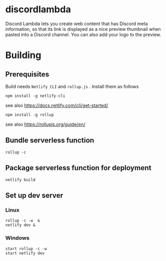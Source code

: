 # discordlambda

Discord Lambda lets you create web content that has Discord meta information, so that its link is displayed as a nice preview thumbnail when pasted into a Discord channel. You can also add your logo to the preview.

# Building

## Prerequisites

Build needs `Netlify CLI` and `rollup.js` . Install them as follows

```
npm install -g netlify-cli
```

see also https://docs.netlify.com/cli/get-started/

```
npm install -g rollup
```

see also https://rollupjs.org/guide/en/

## Bundle serverless function

```
rollup -c
```

## Package serverless function for deployment

```
netlify build
```

## Set up dev server

### Linux

```
rollup -c -w  &
netlify dev &
```

### Windows

```
start rollup -c -w
start netlify dev
```

